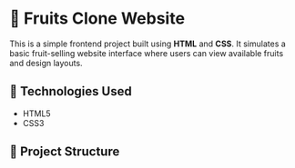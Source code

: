 # 🍓 Fruits Clone Website

This is a simple frontend project built using **HTML** and **CSS**. It simulates a basic fruit-selling website interface where users can view available fruits and design layouts.

## 🔧 Technologies Used

- HTML5
- CSS3

## 📁 Project Structure

